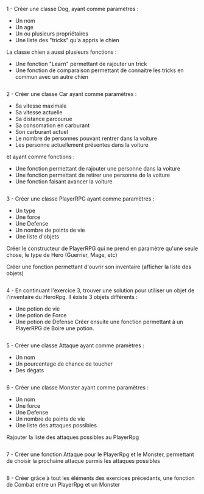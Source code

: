 1 - Créer une classe Dog, ayant comme paramètres :
 - Un nom
 - Un age
 - Un ou plusieurs propriétaires
 - Une liste des "tricks" qu'a appris le chien
 
La classe chien a aussi plusieurs fonctions :
 - Une fonction "Learn" permettant de rajouter un trick
 - Une fonction de comparaison permettant de connaitre les tricks en commun avec un autre chien

```

```

2 - Créer une classe Car ayant comme paramètres :
 - Sa vitesse maximale
 - Sa vitesse actuelle
 - Sa distance parcourue
 - Sa consomation en carburant
 - Son carburant actuel 
 - Le nombre de personnes pouvant rentrer dans la voiture
 - Les personne actuellement présentes dans la voiture
 
et ayant comme fonctions : 
 - Une fonction permettant de rajouter une personne dans la voiture
 - Une fonction permettant de retirer une personne de la voiture
 - Une fonction faisant avancer la voiture

```

```

3 - Créer une classe PlayerRPG ayant comme paramètres : 
 - Un type
 - Une force
 - Une Defense
 - Un nombre de points de vie
 - Une liste d'objets
 
Créer le constructeur de PlayerRPG qui ne prend en paramètre qu'une seule chose, le type de Hero (Guerrier, Mage, etc)

Créer une fonction permettant d'ouvrir son inventaire (afficher la liste des objets)

```

```
 
4 - En continuant l'exercice 3, trouver une solution pour utiliser un objet de l'inventaire du HeroRpg. Il éxiste 3 objets différents :
- Une potion de vie
- Une potion de Force 
- Une potion de Defense
Créer ensuite une fonction permettant à un PlayerRPG de Boire une potion.
```

```

5 - Créer une classe Attaque ayant comme pramètres :
 - Un nom
 - Un pourcentage de chance de toucher
 - Des dégats

```

```

6 - Créer une classe Monster ayant comme paramètres : 
 - Un nom
 - Une force
 - Une Defense
 - Un nombre de points de vie
 - Une liste des attaques possibles

Rajouter la liste des attaques possibles au PlayerRpg

```

```

7 - Créer une fonction Attaque pour le PlayerRpg et le Monster, permettant de choisir la prochaine attaque parmis les attaques possibles

```

```

8 - Créer grâce à tout les éléments des exercices précedants, une fonction de Combat entre un PlayerRpg et un Monster

```

```
